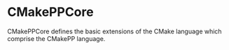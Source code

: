 # CMakePPCore

CMakePPCore defines the basic extensions of the CMake language which comprise
the CMakePP language.
